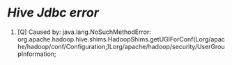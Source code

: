 # _Hive Jdbc error_
1. [Q] Caused by: java.lang.NoSuchMethodError: org.apache.hadoop.hive.shims.HadoopShims.getUGIForConf(Lorg/apache/hadoop/conf/Configuration;)Lorg/apache/hadoop/security/UserGroupInformation;
